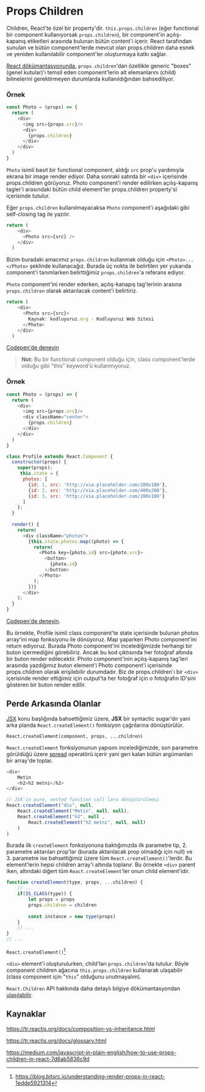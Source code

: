 # Props Children

Children, React'te özel bir property'dir. `this.props.children` (eğer functional bir component kullanıyorsak `props.children`), bir component'in açılış-kapanış etiketleri arasında bulunan bütün content'i içerir. React tarafından sunulan ve bütün component'lerde mevcut olan props.children daha esnek ve yeniden kullanılabilir component'ler oluşturmaya katkı sağlar. 

[React dökümantasyonunda](https://tr.reactjs.org/docs/composition-vs-inheritance.html#containment), `props.children`'dan özellikle generic "boxes" (genel kutular)'ı temsil eden component'lerin alt elemanlarını (child) bilmelerini gerektirmeyen durumlarda kullanıldığından bahsediliyor. 

### Örnek

```javascript
const Photo = (props) => {
  return (
    <div>
      <img src={props.src}/>
      <div>
        {props.children}
      </div>
    </div>
  )
}
```

`Photo` isimli basit bir functional component, aldığı `src` prop'u yardımıyla ekrana bir image render ediyor. Daha sonraki satırda bir `<div>` içerisinde props.children görüyoruz. Photo component'i render edilirken açılış-kapanış tagler'i arasındaki bütün child element'ler props.children property'si içerisinde tutulur. 

Eğer `props.children` kullanılmayacaksa `Photo` component'i aşağıdaki gibi self-closing tag ile yazılır.

```javascript
return (
    <div>
      <Photo src={src} />
    </div>
  )
```

Bizim buradaki amacımız `props.children` kullanmak olduğu için `<Photo>...</Photo>` şeklinde kullanacağız. Burada üç nokta ile belirtilen yer yukarıda component'i tanımlarken belirttiğimiz `props.children`'a referans ediyor. 

`Photo` component'ini render ederken, açılış-kanapış tag'lerinin arasına `props.children` olarak aktarılacak content'i belirtiriz.

```javascript
return (
    <div>
      <Photo src={src}>
        Kaynak: kodluyoruz.org - Kodluyoruz Web Sitesi
      </Photo>
    </div>
  )

```

[Codepen'de deneyin](https://codepen.io/Kodluyoruz/pen/PoGWwwm)

> **Not:** Bu bir functional component olduğu için, class component'lerde olduğu gibi "this" keyword'ü kullanmıyoruz.

### Örnek

```javascript
const Photo = (props) => {
  return (
    <div>
      <img src={props.src}/>
      <div className="center">
        {props.children}
      </div>
    </div>
  )
}

class Profile extends React.Component {
  constructor(props) {
    super(props);
     this.state = {
      photos: [
        {id: 1, src: 'http://via.placeholder.com/200x100'},
        {id: 2, src: 'http://via.placeholder.com/400x200'},
        {id: 3, src: 'http://via.placeholder.com/200x100'}
      ]
    };
  }
 
  render() {
    return(
      <div className="photos">
        {this.state.photos.map((photo) => {
          return(
            <Photo key={photo.id} src={photo.src}>
              <button>
                {photo.id}
              </button>
            </Photo>
          );
        })}
      </div>
    );
  }
}
```

[Codepen'de deneyin](https://codepen.io/Kodluyoruz/pen/ZEpKVXo?editors=1111).

Bu örnekte, Profile isimli class component'te state içerisinde bulunan photos array'ini map fonksiyonu ile dönüyoruz. Map yaparken Photo component'ini return ediyoruz. Burada Photo component'ini incelediğimizde herhangi bir buton içermediğini görebiliriz. Ancak bu kod çıktısında her fotoğraf altında bir buton render edilecektir. Photo component'inin açılış-kapanış tag'leri arasında yazdığımız buton element'i Photo component'i içerisinde props.children olarak erişilebilir durumdadır. Biz de props.children'ı bir `<div>` içerisinde render ettiğimiz için output'ta her fotoğraf için o fotoğrafın ID'sini gösteren bir buton render edilir.

## Perde Arkasında Olanlar

[JSX](../jsx) konu başlığında bahsettiğimiz üzere, **JSX** bir syntactic sugar'dır yani arka planda `React.createElement()` fonksiyon çağrılarına dönüştürülür. 

`React.createElement(component, props, ...children)` 

`React.createElement` fonksiyonunun yapısını incelediğimizde, son parametre görüldüğü üzere [spread](https://developer.mozilla.org/en-US/docs/Web/JavaScript/Reference/Operators/Spread_syntax) operatörü içerir yani geri kalan bütün argümanları bir array'de toplar. 

```javascript
<div>
    Metin
    <h2>h2 metni</h2>
</div>

// JSX'in pure, nested function call'lara dönüştürülmesi
React.createElement("div", null, 
    React.createElement("Metin", null, null),
    React.createElement("h2", null ,
        React.createElement("h2 metni", null, null)
    )
)
```

Burada ilk `createElement` fonksiyonuna baktığımızda ilk parametre tip, 2. parametre aktarılan prop'lar (burada aktarılacak prop olmadığı için null) ve 3. parametre ise bahsettiğimiz üzere tüm `React.createElement()`'lerdir. Bu element'lerin hepsi children array'i altında toplanır. Bu örnekte `<div>` parent iken, altındaki diğert tüm `React.createElement`'ler onun child element'idir. 

```javascript
function createElement(type, props, ...children) {
    // ...
    if(IS_CLASS(type)) {
        let props = props
        props.children = children
      
      	const instance = new type(props)
    }
    // ...
}
// ...
```

`React.createElement()`[^1]

`<div>` element'i oluşturulurken, child'ları `props.children`'da tutulur. Böyle component children ağacına `this.props.children` kullanarak ulaşabilir (class component için "`this`" olduğunu unutmayalım).

`React.Children` API hakkında daha detaylı bilgiye dökümantasyondan [ulaşılabilir](https://tr.reactjs.org/docs/react-api.html#react.children). 



## Kaynaklar

[^1]: https://blog.bitsrc.io/understanding-render-props-in-react-1edde5921314

https://tr.reactjs.org/docs/composition-vs-inheritance.html

https://tr.reactjs.org/docs/glossary.html

https://medium.com/javascript-in-plain-english/how-to-use-props-children-in-react-7d6ab5836c9d
